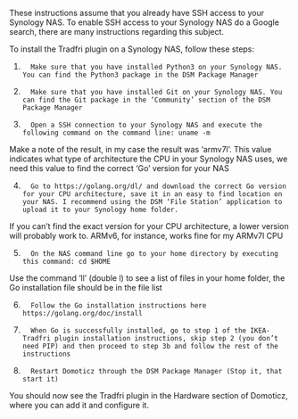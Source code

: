 These instructions assume that you already have SSH access to your Synology NAS. To enable SSH access to your Synology NAS do a Google search, there are many instructions regarding this subject.

To install the Tradfri plugin on a Synology NAS, follow these steps:

1.       Make sure that you have installed Python3 on your Synology NAS. You can find the Python3 package in the DSM Package Manager

2.       Make sure that you have installed Git on your Synology NAS. You can find the Git package in the ‘Community’ section of the DSM Package Manager

3.       Open a SSH connection to your Synology NAS and execute the following command on the command line: uname -m
Make a note of the result, in my case the result was ‘armv7l’. This value indicates what type of architecture the CPU in your Synology NAS uses, we need this value to find the correct ‘Go’ version for your NAS

4.       Go to https://golang.org/dl/ and download the correct Go version for your CPU architecture, save it in an easy to find location on your NAS. I recommend using the DSM ‘File Station’ application to upload it to your Synology home folder.
If you can’t find the exact version for your CPU architecture, a lower version will probably work to. ARMv6, for instance, works fine for my ARMv7l CPU

5.       On the NAS command line go to your home directory by executing this command: cd $HOME 
Use the command ‘ll’ (double l) to see a list of files in your home folder, the Go installation file should be in the file list

6.       Follow the Go installation instructions here https://golang.org/doc/install

7.       When Go is successfully installed, go to step 1 of the IKEA-Tradfri plugin installation instructions, skip step 2 (you don’t need PIP) and then proceed to step 3b and follow the rest of the instructions

8.       Restart Domoticz through the DSM Package Manager (Stop it, that start it)

You should now see the Tradfri plugin in the Hardware section of Domoticz, where you can add it and configure it.